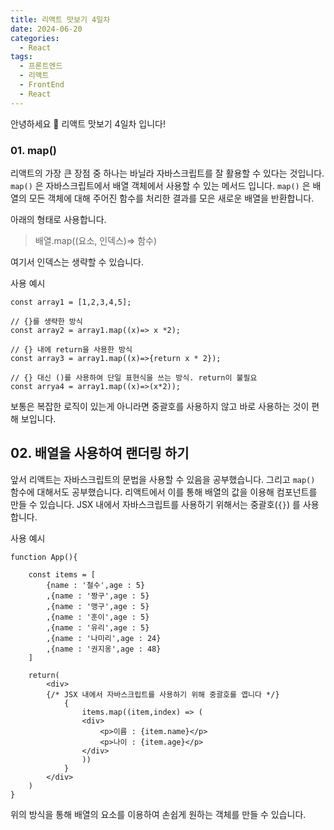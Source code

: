 ```yaml
---
title: 리액트 맛보기 4일차
date: 2024-06-20
categories:
  - React
tags:
  - 프론트엔드
  - 리액트
  - FrontEnd
  - React
---
```

안녕하세요 🐸
리액트 맛보기 4일차 입니다!

### 01. map()
리액트의 가장 큰 장점 중 하나는 바닐라 자바스크립트를 잘 활용할 수 있다는 것입니다.
`map()` 은 자바스크립트에서 배열 객체에서 사용할 수 있는 메서드 입니다.
`map()` 은 배열의 모든 객체에 대해 주어진 함수를 처리한 결과를 모은 새로운 배열을 반환합니다.

아래의 형태로 사용합니다.
> 배열.map((요소, 인덱스)=> 함수)  

여기서 인덱스는 생략할 수 있습니다.


사용 예시
```
const array1 = [1,2,3,4,5];

// {}를 생략한 방식
const array2 = array1.map((x)=> x *2);

// {} 내에 return을 사용한 방식
const array3 = array1.map((x)=>{return x * 2});

// {} 대신 ()를 사용하여 단일 표현식을 쓰는 방식. return이 불필요
const arrya4 = array1.map((x)=>(x*2));
```

보통은 복잡한 로직이 있는게 아니라면 중괄호를 사용하지 않고 바로 사용하는 것이 편해 보입니다.

## 02. 배열을 사용하여 랜더링 하기

앞서 리액트는 자바스크립트의 문법을 사용할 수 있음을 공부했습니다.
그리고 `map()` 함수에 대해서도 공부했습니다.
리액트에서 이를 통해 배열의 값을 이용해 컴포넌트를 만들 수 있습니다.
JSX 내에서 자바스크립트를 사용하기 위해서는 중괄호(`{}`) 를 사용합니다.

사용 예시
```
function App(){

	const items = [
		{name : '철수',age : 5}
		,{name : '짱구',age : 5}
		,{name : '맹구',age : 5}
		,{name : '훈이',age : 5}
		,{name : '유리',age : 5}
		,{name : '나미리',age : 24}
		,{name : '권지옹',age : 48}
	]

	return(
		<div>
		{/* JSX 내에서 자바스크립트를 사용하기 위해 중괄호를 엽니다 */}
			{
				items.map((item,index) => (
				<div>
					<p>이름 : {item.name}</p>
					<p>나이 : {item.age}</p>
				</div>				
				))
			}
		</div>
	)
}
```

위의 방식을 통해 배열의 요소를 이용하여 손쉽게 원하는 객체를 만들 수 있습니다.